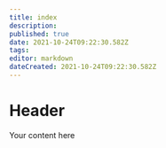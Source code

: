```yaml
---
title: index
description: 
published: true
date: 2021-10-24T09:22:30.582Z
tags: 
editor: markdown
dateCreated: 2021-10-24T09:22:30.582Z
---
```


# Header
Your content here